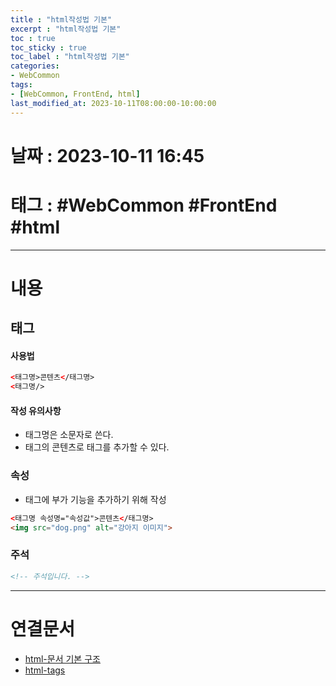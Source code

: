```yaml
---
title : "html작성법 기본"
excerpt : "html작성법 기본"
toc : true
toc_sticky : true
toc_label : "html작성법 기본"
categories:
- WebCommon
tags:
- [WebCommon, FrontEnd, html]
last_modified_at: 2023-10-11T08:00:00-10:00:00
---
```


# 날짜 : 2023-10-11 16:45

# 태그 :  #WebCommon #FrontEnd #html
---

# 내용

## 태그

#### 사용법

```html
<태그명>콘텐츠</태그명>
<태그명/>
```

#### 작성 유의사항
- 태그명은 소문자로 쓴다.
- 태그의 콘텐츠로 태그를 추가할 수 있다.

### 속성
- 태그에 부가 기능을 추가하기 위해 작성

```html
<태그명 속성명="속성값">콘텐츠</태그명>
<img src="dog.png" alt="강아지 이미지">
```

### 주석

```html
<!-- 주석입니다. -->
```

---

# 연결문서
- [html-문서 기본 구조](../../webcommon/webcommon-html문서-기본-구조)
- [html-tags](../../webcommon/webcommon-htmltags)

